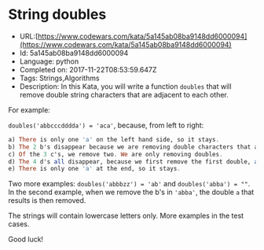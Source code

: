 # String doubles

 - URL:[https://www.codewars.com/kata/5a145ab08ba9148dd6000094](https://www.codewars.com/kata/5a145ab08ba9148dd6000094)
 - Id: 5a145ab08ba9148dd6000094
 - Language: python
 - Completed on: 2017-11-22T08:53:59.647Z
 - Tags: Strings,Algorithms
 - Description:
In this Kata, you will write a function `doubles` that will remove double string characters that are adjacent to each other.

For example:

`doubles('abbcccdddda') = 'aca'`, because, from left to right:
```Haskell
a) There is only one 'a' on the left hand side, so it stays.
b) The 2 b's disappear because we are removing double characters that are adjacent. 
c) Of the 3 c's, we remove two. We are only removing doubles. 
d) The 4 d's all disappear, because we first remove the first double, and again we remove the second double.
e) There is only one 'a' at the end, so it stays.
```

Two more examples: `doubles('abbbzz') = 'ab'` and `doubles('abba') = ""`. In the second example, when we remove the b's in `'abba'`, the double `a` that results is then removed.

The strings will contain lowercase letters only. More examples in the test cases. 

Good luck!
 
